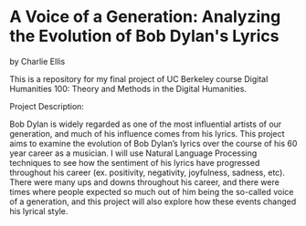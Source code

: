 # A Voice of a Generation: Analyzing the Evolution of Bob Dylan's Lyrics

by Charlie Ellis

This is a repository for my final project of UC Berkeley course Digital Humanities 100: Theory and Methods in the Digital Humanities.

Project Description:

Bob Dylan is widely regarded as one of the most influential artists of our generation, and much of his influence comes from his lyrics. This project aims to examine the evolution of Bob Dylan’s lyrics over the course of his 60 year career as a musician. I will use Natural Language Processing techniques to see how the sentiment of his lyrics have progressed throughout his career (ex. positivity, negativity, joyfulness, sadness, etc). There were many ups and downs throughout his career, and there were times where people expected so much out of him being the so-called voice of a generation, and this project will also explore how these events changed his lyrical style. 
